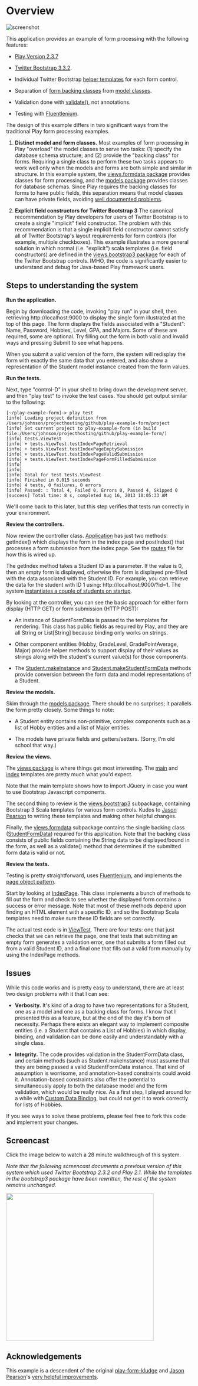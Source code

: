 Overview
========

![screenshot](https://raw.github.com/ics-software-engineering/play-example-form/master/doc/play-example-form-homepage.png)

This application provides an example of form processing with the following features:

  * [Play Version 2.3.7](https://www.playframework.com/)

  * [Twitter Bootstrap 3.3.2](http://getbootstrap.com/).

  * Individual Twitter Bootstrap [helper templates](https://github.com/ics-software-engineering/play-example-form/tree/master/app/views/bootstrap3) for each form control.

  * Separation of [form backing classes](https://github.com/ics-software-engineering/play-example-form/tree/master/app/views/formdata) from [model classes](https://github.com/ics-software-engineering/play-example-form/tree/master/app/models).

  * Validation done with [validate()](https://github.com/ics-software-engineering/play-example-form/blob/master/app/views/formdata/StudentFormData.java#L57-123), not annotations.

  * Testing with [Fluentlenium](https://github.com/FluentLenium/FluentLenium).
    
The design of this example differs in two significant ways from the traditional Play form processing examples. 

  1. **Distinct model and form classes.**  Most examples of form processing in Play "overload" the 
     model classes to serve two tasks:  (1) specify the database schema structure; and 
     (2) provide the "backing class" for forms.  Requiring a single class to perform these two tasks
     appears to work well only when the models and forms are both simple and similar in structure. In this example system, the
     [views.formdata package](https://github.com/ics-software-engineering/play-example-form/tree/master/app/views/formdata) provides 
     classes for form processing, and the [models package](https://github.com/ics-software-engineering/play-example-form/tree/master/app/models) provides
     classes for database schemas. Since Play requires the backing classes for forms to have public fields,
     this separation means that model classes can have private fields, avoiding [well documented problems](http://www.manning-sandbox.com/thread.jspa?messageID=143570&#143570). 

  2. **Explicit field constructors for Twitter Bootstrap 3**  The canonical recommendation by Play developers for users of
     Twitter Bootstrap is to create a single "implicit" field constructor.  The problem with this recommendation
     is that a single implicit field constructor cannot satisfy all of Twitter Bootstrap's layout
     requirements for form controls (for example, multiple checkboxes). This example illustrates
     a more general solution in which normal (i.e. "explicit") scala templates (i.e. field constructors) are defined in the 
     [views.bootstrap3 package](https://github.com/ics-software-engineering/play-example-form/tree/master/app/views/bootstrap3) for each of the Twitter Bootstrap controls. IMHO, the 
     code is significantly easier to understand and debug for Java-based Play framework users.  

Steps to understanding the system
---------------------------------

**Run the application.**

Begin by downloading the code, invoking "play run" in your shell, then retrieving http://localhost:9000 
to display the single form illustrated at the top of this page. The form displays the fields
associated with a "Student":  Name, Password, Hobbies, Level, GPA, and Majors.  Some of these
are required, some are optional. Try filling out the form in both valid and invalid ways and
pressing Submit to see what happens.

When you submit a valid version of the form, the system will redisplay the form with exactly the 
same data that you entered, and also show a representation of the Student model instance
created from the form values.

**Run the tests.**

Next, type "control-D" in your shell to bring down the development server, and then "play test" 
to invoke the test cases. You should get output similar to the following:

    [~/play-example-form]-> play test
    [info] Loading project definition from /Users/johnson/projecthosting/github/play-example-form/project
    [info] Set current project to play-example-form (in build file:/Users/johnson/projecthosting/github/play-example-form/)
    [info] tests.ViewTest
    [info] + tests.ViewTest.testIndexPageRetrieval
    [info] + tests.ViewTest.testIndexPageEmptySubmission
    [info] + tests.ViewTest.testIndexPageValidSubmission
    [info] + tests.ViewTest.testIndexPageFormFilledSubmission
    [info] 
    [info] 
    [info] Total for test tests.ViewTest
    [info] Finished in 0.015 seconds
    [info] 4 tests, 0 failures, 0 errors
    [info] Passed: : Total 4, Failed 0, Errors 0, Passed 4, Skipped 0
    [success] Total time: 8 s, completed Aug 16, 2013 10:05:33 AM

We'll come back to this later, but this step verifies that tests run correctly in your environment.

**Review the controllers.**

Now review the controller class. [Application](https://github.com/ics-software-engineering/play-example-form/blob/master/app/controllers/Application.java)
has just two methods: getIndex() which displays the form in the index page and postIndex() that processes a form submission
from the index page. See the [routes](https://github.com/ics-software-engineering/play-example-form/blob/master/conf/routes) file for how this is wired up.

The getIndex method takes a Student ID as a parameter. If the value is 0, then an empty form is
displayed, otherwise the form is displayed pre-filled with the data associated with the Student ID.
For example, you can retrieve the data for the student with ID 1 using: http://localhost:9000/?id=1.
The system [instantiates a couple of students on startup](https://github.com/ics-software-engineering/play-example-form/blob/master/app/models/Student.java#L191-203). 

By looking at the controller, you can see the basic approach for either form display (HTTP GET) or 
form submission (HTTP POST):
  
  * An instance of StudentFormData is passed to the templates for rendering. This class has public
    fields as required by Play, and they are all String or List[String] because binding only works on strings.
    
  * Other component entities (Hobby, GradeLevel, GradePointAverage, Major) provide helper methods
    to support display of their values as strings along with the student's current value(s) for
    those components.
    
  * The [Student.makeInstance](https://github.com/ics-software-engineering/play-example-form/blob/master/app/models/Student.java#L165-185) and [Student.makeStudentFormData](https://github.com/ics-software-engineering/play-example-form/blob/master/app/models/Student.java#L150-162)
    methods provide conversion between the form data and model representations of a Student.

**Review the models.**

Skim through the [models package](https://github.com/ics-software-engineering/play-example-form/tree/master/app/models). 
There should be no surprises; it parallels the form pretty closely.  Some things to note:

  * A Student entity contains non-primitive, complex components such as a list of Hobby entities and a list of Major entities.
  
  * The models have private fields and getters/setters. (Sorry, I'm old school that way.)     

**Review the views.**

The [views package](https://github.com/ics-software-engineering/play-example-form/tree/master/app/views) 
is where things get most interesting.   The [main](https://github.com/ics-software-engineering/play-example-form/blob/master/app/views/main.scala.html)
and [index](https://github.com/ics-software-engineering/play-example-form/blob/master/app/views/index.scala.html)
templates are pretty much what you'd expect. 

Note that the main template shows how to import JQuery in case you want to use Bootstrap Javascript components.

The second thing to review is the [views.bootstrap3](https://github.com/ics-software-engineering/play-example-form/tree/master/app/views/bootstrap3)
subpackage, containing Bootstrap 3 Scala templates for various form controls. Kudos to [Jason
Pearson](https://github.com/kaeawc) to writing these templates and making other helpful changes.

Finally, the [views.formdata](https://github.com/ics-software-engineering/play-example-form/tree/master/app/views/formdata)
subpackage contains the single backing class ([StudentFormData](https://github.com/ics-software-engineering/play-example-form/blob/master/app/views/formdata/StudentFormData.java)) required for this application.
Note that the backing class consists of public fields containing the String data to be displayed/bound in the form,
as well as a validate() method that determines if the submitted form data is valid or not.

**Review the tests.**

Testing is pretty straightforward, uses [Fluentlenium](https://github.com/FluentLenium/FluentLenium#what-is-fluentlenium-), and implements the 
[page object pattern](https://github.com/FluentLenium/FluentLenium/wiki/Page-Object-Pattern).

Start by looking at [IndexPage](https://github.com/ics-software-engineering/play-example-form/blob/master/test/tests/pages/IndexPage.java).
This class implements a bunch of methods to fill out the form and check to see whether the 
displayed form contains a success or error message. Note that most of these methods depend upon
finding an HTML element with a specific ID, and so the Bootstrap Scala templates need to make
sure these ID fields are set correctly.

The actual test code is in [ViewTest](https://github.com/ics-software-engineering/play-example-form/blob/master/test/tests/ViewTest.java).
There are four tests: one that just checks that we can retrieve the page, one that tests that
submitting an empty form generates a validation error, one that submits a form filled out 
from a valid Student ID, and a final one that fills out a valid form manually by using the 
IndexPage methods. 

        
Issues
------

While this code works and is pretty easy to understand, there are at least two design problems with it
that I can see:

  * **Verbosity.**  It's kind of a drag to have two representations for a Student, one as a model and
    one as a backing class for forms.   I know that I presented this as a feature, but at the end
    of the day it's born of necessity.  Perhaps there exists an elegant way to implement composite entities
    (i.e. a Student that contains a List of Hobbies) in which display, binding, and validation
    can be done easily and understandably with a single class.
    
  * **Integrity.**  The code provides validation in the StudentFormData class, and certain
    methods (such as Student.makeInstance) must assume that they are being passed a valid
    StudentFormData instance.  That kind of assumption is worrisome, and annotation-based 
    constraints could avoid it.  Annotation-based constraints also offer the potential
    to simultaneously apply to both the database model and the form validation, which would be really
    nice.  As a first step, I played around for a while with [Custom Data Binding](http://www.playframework.com/documentation/2.0/JavaForms),
    but could not get it to work correctly for lists of Hobbies.
    
If you see ways to solve these problems, please feel free to fork this code and implement your changes. 

Screencast
----------

Click the image below to watch a 28 minute walkthrough of this system. 

*Note that the following screencast documents a previous version of this system which used Twitter Bootstrap 2.3.2 and Play 2.1.  While the templates in the bootstrap3 package
have been rewritten, the rest of the system remains unchanged.*

[<img src="https://raw.github.com/ics-software-engineering/play-example-form/master/doc/play-example-form-screencast.png" width="400">](http://www.youtube.com/watch?v=247H9NVpMME)

    
Acknowledgements
----------------

This example is a descendent of the original [play-form-kludge](https://github.com/philipmjohnson/play-form-kludge/tree/original)
and [Jason Pearson](https://github.com/kaeawc)'s [very helpful improvements](https://github.com/philipmjohnson/play-form-kludge).

    
